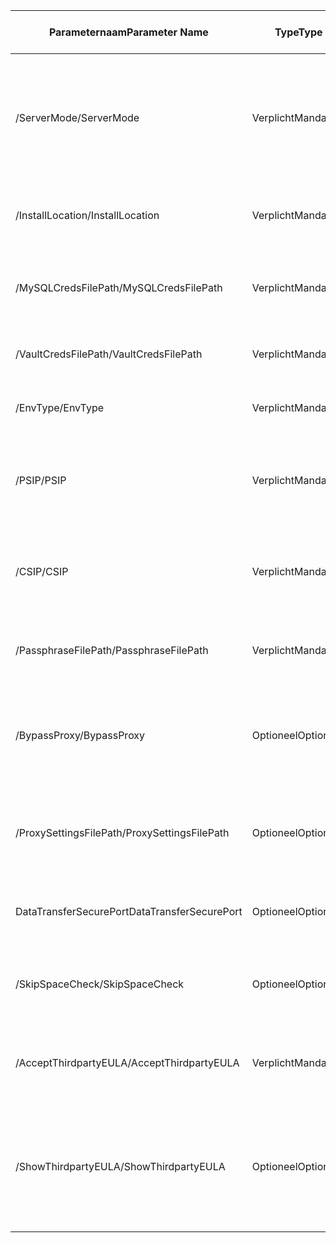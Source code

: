 |<span data-ttu-id="55253-101">Parameternaam</span><span class="sxs-lookup"><span data-stu-id="55253-101">Parameter Name</span></span>| <span data-ttu-id="55253-102">Type</span><span class="sxs-lookup"><span data-stu-id="55253-102">Type</span></span> | <span data-ttu-id="55253-103">Beschrijving</span><span class="sxs-lookup"><span data-stu-id="55253-103">Description</span></span>| <span data-ttu-id="55253-104">Mogelijke waarden</span><span class="sxs-lookup"><span data-stu-id="55253-104">Possible Values</span></span>|
|-|-|-|-|
| <span data-ttu-id="55253-105">/ServerMode</span><span class="sxs-lookup"><span data-stu-id="55253-105">/ServerMode</span></span>|<span data-ttu-id="55253-106">Verplicht</span><span class="sxs-lookup"><span data-stu-id="55253-106">Mandatory</span></span>|<span data-ttu-id="55253-107">Hiermee wordt aangegeven of zowel de configuratieserver als de processerver moet worden geïnstalleerd, of alleen de processerver</span><span class="sxs-lookup"><span data-stu-id="55253-107">Specifies whether both the configuration and process servers should be installed, or the process server only</span></span>|<span data-ttu-id="55253-108">CS</span><span class="sxs-lookup"><span data-stu-id="55253-108">CS</span></span><br><span data-ttu-id="55253-109">PS</span><span class="sxs-lookup"><span data-stu-id="55253-109">PS</span></span>|
|<span data-ttu-id="55253-110">/InstallLocation</span><span class="sxs-lookup"><span data-stu-id="55253-110">/InstallLocation</span></span>|<span data-ttu-id="55253-111">Verplicht</span><span class="sxs-lookup"><span data-stu-id="55253-111">Mandatory</span></span>|<span data-ttu-id="55253-112">De map waarin de onderdelen worden geïnstalleerd</span><span class="sxs-lookup"><span data-stu-id="55253-112">The folder in which the components are installed</span></span>| <span data-ttu-id="55253-113">Een map op de computer</span><span class="sxs-lookup"><span data-stu-id="55253-113">Any folder on the computer</span></span>|
|<span data-ttu-id="55253-114">/MySQLCredsFilePath</span><span class="sxs-lookup"><span data-stu-id="55253-114">/MySQLCredsFilePath</span></span>|<span data-ttu-id="55253-115">Verplicht</span><span class="sxs-lookup"><span data-stu-id="55253-115">Mandatory</span></span>|<span data-ttu-id="55253-116">Het bestandspad waarin de referenties voor de MySQL-server worden opgeslagen</span><span class="sxs-lookup"><span data-stu-id="55253-116">The file path in which the MySQL server credentials are stored</span></span>|<span data-ttu-id="55253-117">Het bestand moet de indeling hebben die hieronder wordt aangegeven</span><span class="sxs-lookup"><span data-stu-id="55253-117">The file should be the format specified below</span></span>|
|<span data-ttu-id="55253-118">/VaultCredsFilePath</span><span class="sxs-lookup"><span data-stu-id="55253-118">/VaultCredsFilePath</span></span>|<span data-ttu-id="55253-119">Verplicht</span><span class="sxs-lookup"><span data-stu-id="55253-119">Mandatory</span></span>|<span data-ttu-id="55253-120">Het pad naar het bestand met kluisreferenties</span><span class="sxs-lookup"><span data-stu-id="55253-120">The path of the vault credentials file</span></span>|<span data-ttu-id="55253-121">Geldig bestandspad</span><span class="sxs-lookup"><span data-stu-id="55253-121">Valid file path</span></span>|
|<span data-ttu-id="55253-122">/EnvType</span><span class="sxs-lookup"><span data-stu-id="55253-122">/EnvType</span></span>|<span data-ttu-id="55253-123">Verplicht</span><span class="sxs-lookup"><span data-stu-id="55253-123">Mandatory</span></span>|<span data-ttu-id="55253-124">Type omgeving die u wilt beveiligen</span><span class="sxs-lookup"><span data-stu-id="55253-124">Type of envrionment that you want to protect</span></span> |<span data-ttu-id="55253-125">VMware</span><span class="sxs-lookup"><span data-stu-id="55253-125">VMware</span></span><br><span data-ttu-id="55253-126">NonVMware</span><span class="sxs-lookup"><span data-stu-id="55253-126">NonVMware</span></span>|
|<span data-ttu-id="55253-127">/PSIP</span><span class="sxs-lookup"><span data-stu-id="55253-127">/PSIP</span></span>|<span data-ttu-id="55253-128">Verplicht</span><span class="sxs-lookup"><span data-stu-id="55253-128">Mandatory</span></span>|<span data-ttu-id="55253-129">IP-adres van de NIC dat wordt gebruikt voor de overdracht van replicatiegegevens</span><span class="sxs-lookup"><span data-stu-id="55253-129">IP address of the NIC to be used for replication data transfer</span></span>| <span data-ttu-id="55253-130">Een geldig IP-adres</span><span class="sxs-lookup"><span data-stu-id="55253-130">Any valid IP Address</span></span>|
|<span data-ttu-id="55253-131">/CSIP</span><span class="sxs-lookup"><span data-stu-id="55253-131">/CSIP</span></span>|<span data-ttu-id="55253-132">Verplicht</span><span class="sxs-lookup"><span data-stu-id="55253-132">Mandatory</span></span>|<span data-ttu-id="55253-133">Het IP-adres van de NIC waarop de configuratieserver luistert</span><span class="sxs-lookup"><span data-stu-id="55253-133">The IP address of the NIC on which the configuration server is listening on</span></span>| <span data-ttu-id="55253-134">Een geldig IP-adres</span><span class="sxs-lookup"><span data-stu-id="55253-134">Any valid IP Address</span></span>|
|<span data-ttu-id="55253-135">/PassphraseFilePath</span><span class="sxs-lookup"><span data-stu-id="55253-135">/PassphraseFilePath</span></span>|<span data-ttu-id="55253-136">Verplicht</span><span class="sxs-lookup"><span data-stu-id="55253-136">Mandatory</span></span>|<span data-ttu-id="55253-137">Het volledige pad naar het bestand met de wachtwoordzin</span><span class="sxs-lookup"><span data-stu-id="55253-137">The full path to location of the passphrase file</span></span>|<span data-ttu-id="55253-138">Geldig bestandspad</span><span class="sxs-lookup"><span data-stu-id="55253-138">Valid file path</span></span>|
|<span data-ttu-id="55253-139">/BypassProxy</span><span class="sxs-lookup"><span data-stu-id="55253-139">/BypassProxy</span></span>|<span data-ttu-id="55253-140">Optioneel</span><span class="sxs-lookup"><span data-stu-id="55253-140">Optional</span></span>|<span data-ttu-id="55253-141">Hiermee wordt aangegeven dat de configuratieserver zonder proxy verbinding moet maken met Azure</span><span class="sxs-lookup"><span data-stu-id="55253-141">Specifies that the configuration server connects to Azure without a proxy</span></span>|<span data-ttu-id="55253-142">Deze waarde moet van Venu worden opgehaald</span><span class="sxs-lookup"><span data-stu-id="55253-142">To do get this value from Venu</span></span>|
|<span data-ttu-id="55253-143">/ProxySettingsFilePath</span><span class="sxs-lookup"><span data-stu-id="55253-143">/ProxySettingsFilePath</span></span>|<span data-ttu-id="55253-144">Optioneel</span><span class="sxs-lookup"><span data-stu-id="55253-144">Optional</span></span>|<span data-ttu-id="55253-145">Proxy-instellingen (de standaardproxy vereist verificatie of een aangepaste proxy)</span><span class="sxs-lookup"><span data-stu-id="55253-145">Proxy settings (The default proxy requires authentication, or a custom proxy)</span></span>|<span data-ttu-id="55253-146">Het bestand moet de indeling hebben die hieronder wordt aangegeven</span><span class="sxs-lookup"><span data-stu-id="55253-146">The file should be in the format specified below</span></span>|
|<span data-ttu-id="55253-147">DataTransferSecurePort</span><span class="sxs-lookup"><span data-stu-id="55253-147">DataTransferSecurePort</span></span>|<span data-ttu-id="55253-148">Optioneel</span><span class="sxs-lookup"><span data-stu-id="55253-148">Optional</span></span>|<span data-ttu-id="55253-149">Poortnummer van de PSIP dat wordt gebruikt voor replicatiegegevens</span><span class="sxs-lookup"><span data-stu-id="55253-149">Port number on the PSIP to be used for replication data</span></span>| <span data-ttu-id="55253-150">Geldig poortnummer (standaardwaarde is 9433)</span><span class="sxs-lookup"><span data-stu-id="55253-150">Valid Port Number (default value is 9433)</span></span>|
|<span data-ttu-id="55253-151">/SkipSpaceCheck</span><span class="sxs-lookup"><span data-stu-id="55253-151">/SkipSpaceCheck</span></span>|<span data-ttu-id="55253-152">Optioneel</span><span class="sxs-lookup"><span data-stu-id="55253-152">Optional</span></span>|<span data-ttu-id="55253-153">Hiermee wordt aangegeven dat de controle op vrije ruimte in de cacheschijf moet worden overgeslagen</span><span class="sxs-lookup"><span data-stu-id="55253-153">Skip space check for cache disk</span></span>| |
|<span data-ttu-id="55253-154">/AcceptThirdpartyEULA</span><span class="sxs-lookup"><span data-stu-id="55253-154">/AcceptThirdpartyEULA</span></span>|<span data-ttu-id="55253-155">Verplicht</span><span class="sxs-lookup"><span data-stu-id="55253-155">Mandatory</span></span>|<span data-ttu-id="55253-156">Een vlag impliceert acceptatie van de gebruiksrechtovereenkomst van derden</span><span class="sxs-lookup"><span data-stu-id="55253-156">Flag implies acceptance of third-party EULA</span></span>| |
|<span data-ttu-id="55253-157">/ShowThirdpartyEULA</span><span class="sxs-lookup"><span data-stu-id="55253-157">/ShowThirdpartyEULA</span></span>|<span data-ttu-id="55253-158">Optioneel</span><span class="sxs-lookup"><span data-stu-id="55253-158">Optional</span></span>|<span data-ttu-id="55253-159">Hiermee wordt de gebruiksrechtovereenkomst van derden weergegeven.</span><span class="sxs-lookup"><span data-stu-id="55253-159">Displays third-party EULA.</span></span> <span data-ttu-id="55253-160">Indien opgegeven als invoer, worden alle andere parameters genegeerd</span><span class="sxs-lookup"><span data-stu-id="55253-160">If provided as input all other parameters are ignored</span></span>| |
